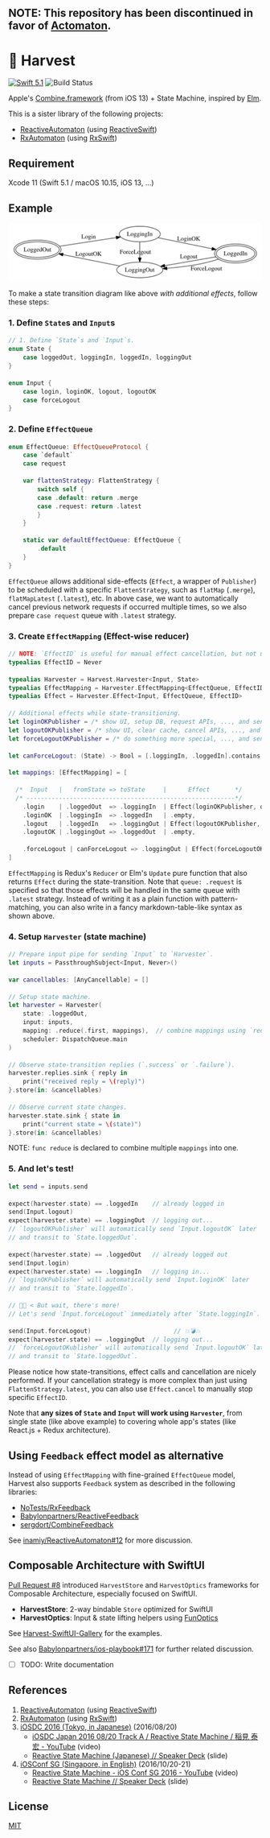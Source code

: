 ## NOTE: This repository has been discontinued in favor of [Actomaton](https://github.com/inamiy/Actomaton).

# 🌾 Harvest

[![Swift 5.1](https://img.shields.io/badge/swift-5.1-orange.svg?style=flat)](https://swift.org/download/)
![Build Status](https://github.com/inamiy/Harvest/workflows/CI/badge.svg)

Apple's [Combine.framework](https://developer.apple.com/documentation/combine) (from iOS 13) + State Machine, inspired by [Elm](http://elm-lang.org/).

This is a sister library of the following projects:

- [ReactiveAutomaton](https://github.com/inamiy/ReactiveAutomaton) (using [ReactiveSwift](https://github.com/ReactiveCocoa/ReactiveSwift))
- [RxAutomaton](https://github.com/inamiy/RxAutomaton) (using [RxSwift](https://github.com/ReactiveX/RxSwift))

## Requirement

Xcode 11 (Swift 5.1 / macOS 10.15, iOS 13, ...)

## Example

![](Assets/login-diagram.png)

To make a state transition diagram like above _with additional effects_, follow these steps:

### 1. Define `State`s and `Input`s

```swift
// 1. Define `State`s and `Input`s.
enum State {
    case loggedOut, loggingIn, loggedIn, loggingOut
}

enum Input {
    case login, loginOK, logout, logoutOK
    case forceLogout
}
```

### 2. Define `EffectQueue`

```swift
enum EffectQueue: EffectQueueProtocol {
    case `default`
    case request

    var flattenStrategy: FlattenStrategy {
        switch self {
        case .default: return .merge
        case .request: return .latest
        }
    }

    static var defaultEffectQueue: EffectQueue {
        .default
    }
}
```

`EffectQueue` allows additional side-effects (`Effect`, a wrapper of `Publisher`) to be scheduled with a specific `FlattenStrategy`, such as `flatMap` (`.merge`), `flatMapLatest` (`.latest`), etc.
In above case, we want to automatically cancel previous network requests if occurred multiple times, so we also prepare `case request` queue with `.latest` strategy.

### 3. Create `EffectMapping` (Effect-wise reducer)

```swift
// NOTE: `EffectID` is useful for manual effect cancellation, but not used in this example.
typealias EffectID = Never

typealias Harvester = Harvest.Harvester<Input, State>
typealias EffectMapping = Harvester.EffectMapping<EffectQueue, EffectID>
typealias Effect = Harvester.Effect<Input, EffectQueue, EffectID>

// Additional effects while state-transitioning.
let loginOKPublisher = /* show UI, setup DB, request APIs, ..., and send `Input.loginOK` */
let logoutOKPublisher = /* show UI, clear cache, cancel APIs, ..., and send `Input.logoutOK` */
let forceLogoutOKPublisher = /* do something more special, ..., and send `Input.logoutOK` */

let canForceLogout: (State) -> Bool = [.loggingIn, .loggedIn].contains

let mappings: [EffectMapping] = [

  /*  Input   |   fromState => toState     |      Effect       */
  /* ----------------------------------------------------------*/
    .login    | .loggedOut  => .loggingIn  | Effect(loginOKPublisher, queue: .request),
    .loginOK  | .loggingIn  => .loggedIn   | .empty,
    .logout   | .loggedIn   => .loggingOut | Effect(logoutOKPublisher, queue: .request),
    .logoutOK | .loggingOut => .loggedOut  | .empty,

    .forceLogout | canForceLogout => .loggingOut | Effect(forceLogoutOKPublisher, queue: .request)
]
```

`EffectMapping` is Redux's `Reducer` or Elm's `Update` pure function that also returns `Effect` during the state-transition.
Note that `queue: .request` is specified so that those effects will be handled in the same queue with `.latest` strategy.
Instead of writing it as a plain function with pattern-matching, you can also write in a fancy markdown-table-like syntax as shown above.

### 4. Setup `Harvester` (state machine)

```swift
// Prepare input pipe for sending `Input` to `Harvester`.
let inputs = PassthroughSubject<Input, Never>()

var cancellables: [AnyCancellable] = []

// Setup state machine.
let harvester = Harvester(
    state: .loggedOut,
    input: inputs,
    mapping: .reduce(.first, mappings),  // combine mappings using `reduce` helper
    scheduler: DispatchQueue.main
)

// Observe state-transition replies (`.success` or `.failure`).
harvester.replies.sink { reply in
    print("received reply = \(reply)")
}.store(in: &cancellables)

// Observe current state changes.
harvester.state.sink { state in
    print("current state = \(state)")
}.store(in: &cancellables)
```

NOTE: `func reduce` is declared to combine multiple `mappings` into one.

### 5. And let's test!

```swift
let send = inputs.send

expect(harvester.state) == .loggedIn    // already logged in
send(Input.logout)
expect(harvester.state) == .loggingOut  // logging out...
// `logoutOKPublisher` will automatically send `Input.logoutOK` later
// and transit to `State.loggedOut`.

expect(harvester.state) == .loggedOut   // already logged out
send(Input.login)
expect(harvester.state) == .loggingIn   // logging in...
// `loginOKPublisher` will automatically send `Input.loginOK` later
// and transit to `State.loggedIn`.

// 👨🏽 < But wait, there's more!
// Let's send `Input.forceLogout` immediately after `State.loggingIn`.

send(Input.forceLogout)                       // 💥💣💥
expect(harvester.state) == .loggingOut  // logging out...
// `forceLogoutOKublisher` will automatically send `Input.logoutOK` later
// and transit to `State.loggedOut`.
```

Please notice how state-transitions, effect calls and cancellation are nicely performed.
If your cancellation strategy is more complex than just using `FlattenStrategy.latest`, you can also use `Effect.cancel` to manually stop specific `EffectID`.

Note that **any sizes of `State` and `Input` will work using `Harvester`**, from single state (like above example) to covering whole app's states (like React.js + Redux architecture).

## Using `Feedback` effect model as alternative

Instead of using `EffectMapping` with fine-grained `EffectQueue` model, Harvest also supports `Feedback` system as described in the following libraries:

- [NoTests/RxFeedback](https://github.com/NoTests/RxFeedback.swift)
- [Babylonpartners/ReactiveFeedback](https://github.com/Babylonpartners/ReactiveFeedback)
- [sergdort/CombineFeedback](https://github.com/sergdort/CombineFeedback)

See [inamiy/ReactiveAutomaton#12](https://github.com/inamiy/ReactiveAutomaton/pull/12) for more discussion.

## Composable Architecture with SwiftUI

[Pull Request \#8](https://github.com/inamiy/Harvest/pull/8) introduced `HarvestStore` and `HarvestOptics` frameworks for Composable Architecture, especially focused on SwiftUI.

- **HarvestStore**: 2-way bindable `Store` optimized for SwiftUI
- **HarvestOptics**: Input & state lifting helpers using [FunOptics](https://github.com/inamiy/FunOptics)

See [Harvest-SwiftUI-Gallery](https://github.com/inamiy/Harvest-SwiftUI-Gallery) for the examples.

See also [Babylonpartners/ios-playbook#171](https://github.com/Babylonpartners/ios-playbook/pull/171) for further related discussion.

- [ ] TODO: Write documentation

## References

1. [ReactiveAutomaton](https://github.com/inamiy/ReactiveAutomaton) (using [ReactiveSwift](https://github.com/ReactiveCocoa/ReactiveSwift))
1. [RxAutomaton](https://github.com/inamiy/RxAutomaton) (using [RxSwift](https://github.com/ReactiveX/RxSwift))
1. [iOSDC 2016 (Tokyo, in Japanese)](https://iosdc.jp/2016/) (2016/08/20)
    - [iOSDC Japan 2016 08/20 Track A / Reactive State Machine / 稲見 泰宏 - YouTube](https://www.youtube.com/watch?v=Yvz9H9AWGFM) (video)
    - [Reactive State Machine (Japanese) // Speaker Deck](https://speakerdeck.com/inamiy/reactive-state-machine-japanese) (slide)
1. [iOSConf SG (Singapore, in English)](http://iosconf.sg/) (2016/10/20-21)
    - [Reactive State Machine - iOS Conf SG 2016 - YouTube](https://www.youtube.com/watch?v=Oau4JjJP3nA) (video)
    - [Reactive State Machine // Speaker Deck](https://speakerdeck.com/inamiy/reactive-state-machine-1) (slide)

## License

[MIT](LICENSE)
